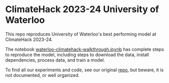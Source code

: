 # ClimateHack 2023-24 University of Waterloo
This repo reproduces University of Waterloo's best performing model at ClimateHack 2023-24.

The notebook [waterloo-climatehack-walkthrough.ipynb](https://github.com/AreelKhan/waterloo-climatehack/blob/master/waterloo-climatehack-walkthrough.ipynb) has complete steps to reproduce the model, including steps to download the data, install dependencies, process data, and train a model.

To find all our experiments and code, see our original [repo](https://github.com/trevor-yu-087/climatehack.ai-2024), but beware, it is not documented, or well organized.